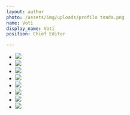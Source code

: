 ```yaml
---
layout: author
photo: /assets/img/uploads/profilo tonda.png
name: Voti
display_name: Voti
position: Chief Editor

---
```


<html>
<ul class="bxslider">
  <li><img src="http://placehold.it/160x189&text=1" /></li>
  <li><img src="http://placehold.it/160x189&text=2" /></li>
  <li><img src="http://placehold.it/160x189&text=3" /></li>
  <li><img src="http://placehold.it/160x189&text=4" /></li>
  <li><img src="http://placehold.it/160x189&text=5" /></li>
  <li><img src="http://placehold.it/160x189&text=6" /></li>
  <li><img src="http://placehold.it/160x189&text=7" /></li>
  <li><img src="http://placehold.it/160x189&text=8" /></li>
</ul>
</html>

<script>
$(".bxslider").bxSlider({
  minSlides: 1,
  maxSlides: 8,
  slideWidth: 189,
  slideMargin: 0,
  ticker: true,
  speed: 50000
});

</script>
